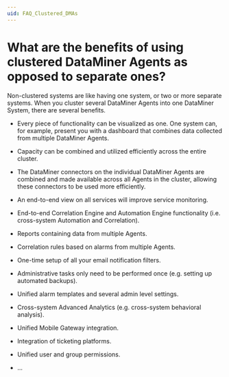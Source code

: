 ```yaml
---
uid: FAQ_Clustered_DMAs
---
```


# What are the benefits of using clustered DataMiner Agents as opposed to separate ones?

Non-clustered systems are like having one system, or two or more separate systems. When you cluster several DataMiner Agents into one DataMiner System, there are several benefits.

- Every piece of functionality can be visualized as one. One system can, for example, present you with a dashboard that combines data collected from multiple DataMiner Agents.

- Capacity can be combined and utilized efficiently across the entire cluster.

- The DataMiner connectors on the individual DataMiner Agents are combined and made available across all Agents in the cluster, allowing these connectors to be used more efficiently.

- An end-to-end view on all services will improve service monitoring.

- End-to-end Correlation Engine and Automation Engine functionality (i.e. cross-system Automation and Correlation).

- Reports containing data from multiple Agents.

- Correlation rules based on alarms from multiple Agents.

- One-time setup of all your email notification filters.

- Administrative tasks only need to be performed once (e.g. setting up automated backups).

- Unified alarm templates and several admin level settings.

- Cross-system Advanced Analytics (e.g. cross-system behavioral analysis).

- Unified Mobile Gateway integration.

- Integration of ticketing platforms.

- Unified user and group permissions.

- ...
